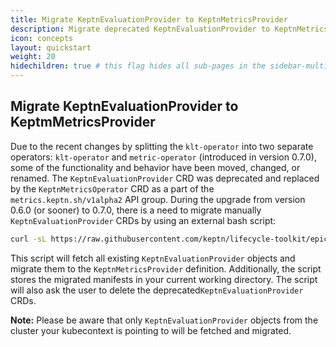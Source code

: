 ```yaml
---
title: Migrate KeptnEvaluationProvider to KeptnMetricsProvider
description: Migrate deprecated KeptnEvaluationProvider to KeptnMetricsProvider.
icon: concepts
layout: quickstart
weight: 20
hidechildren: true # this flag hides all sub-pages in the sidebar-multicard.html
---
```


## Migrate KeptnEvaluationProvider to KeptmMetricsProvider

Due to the recent changes by splitting the `klt-operator` into two separate operators: `klt-operator` and
`metric-operator` (introduced in version 0.7.0), some of the functionality and behavior have been moved, changed, or renamed. The `KeptnEvaluationProvider` CRD was deprecated and replaced by the `KeptnMetricsOperator` CRD as a part of the `metrics.keptn.sh/v1alpha2` API group. During the upgrade from version 0.6.0 (or sooner) to 0.7.0, there is a need to migrate manually `KeptnEvaluationProvider` CRDs by using an external bash script:

```sh
curl -sL https://raw.githubusercontent.com/keptn/lifecycle-toolkit/epic/split-metrics-operator/.github/scripts/keptnevaluationprovider_migrator.sh | bash
```

This script will fetch all existing `KeptnEvaluationProvider` objects and migrate them to the `KeptnMetricsProvider` definition. Additionally, the script stores the migrated manifests in your current working directory. 
The script will also ask the user to delete the deprecated`KeptnEvaluationProvider` CRDs.

**Note:** Please be aware that only `KeptnEvaluationProvider` objects from the cluster your kubecontext is pointing to will be fetched and migrated.